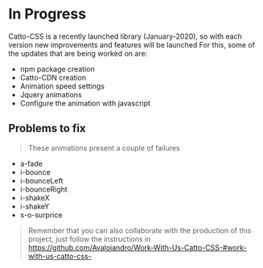 # In Progress

Catto-CSS is a recently launched library (January-2020), so with each version new improvements and features will be launched
For this, some of the updates that are being worked on are:

 - npm package creation 
 - Catto-CDN creation 
 - Animation speed settings
 - Jquery animations
 - Configure the animation with javascript

 ## Problems to fix
 >These animations present a couple of failures
 - a-fade
 - i-bounce
 - i-bounceLeft
 - i-bounceRight
 - i-shakeX
 - i-shakeY
 - s-o-surprice


>Remember that you can also collaborate with the production of this project, just follow the instructions in https://github.com/Avalojandro/Work-With-Us-Catto-CSS-#work-with-us-catto-css-
